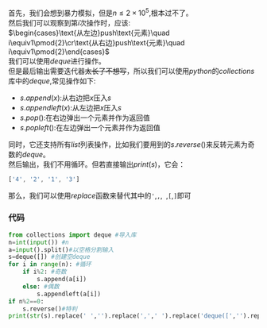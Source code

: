 首先，我们会想到暴力模拟，但是$n \le 2 \times 10^5$,根本过不了。   
然后我们可以观察到第$i$次操作时，应该:  
$\begin{cases}\text{从左边}push\text{元素}\quad i\equiv1\pmod{2}\cr\text{从右边}push\text{元素}\quad i\equiv1\pmod{2}\end{cases}$   
我们可以使用$deque$进行操作。   
但是最后输出需要迭代器~~太长了不想写~~，所以我们可以使用$python$的$collections$库中的$deque$,常见操作如下:  
- $s.append(x):$从右边把$x$压入$s$
- $s.appendleft(x):$从左边把$x$压入$s$
- $s.pop():$在右边弹出一个元素并作为返回值
- $s.popleft():$在左边弹出一个元素并作为返回值  

同时，它还支持所有$list$列表操作，比如我们要用到的$s.reverse()$来反转元素为奇数的$deque$。   
然后输出，我们不用循环。但若直接输出$print(s)$，它会：  
```javascript
['4', '2', '1', '3']
```
那么，我们可以使用$replace$函数来替代其中的`'`,`,`,` `,`[`,`]`即可
### 代码
```python
from collections import deque #导入库
n=int(input()) #n
a=input().split()#以空格分割输入
s=deque([]) #创建空deque
for i in range(n): #循环
    if i%2: #奇数
        s.append(a[i])
    else: #偶数
        s.appendleft(a[i])
if n%2==0:
    s.reverse()#特判
print(str(s).replace(' ','').replace(',',' ').replace('deque([','').replace('])','\n').replace("'",''))#replace旧换新+输出
```
